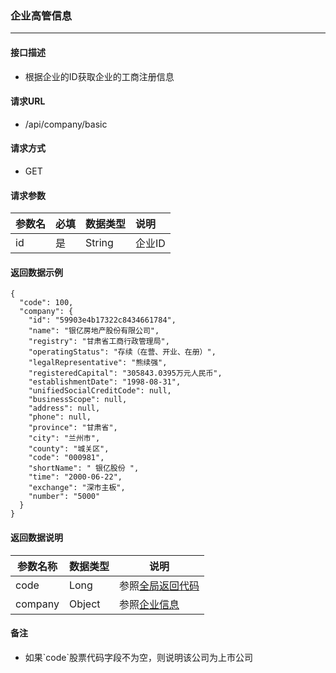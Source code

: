 ### 企业高管信息

---

#### 接口描述

* 根据企业的ID获取企业的工商注册信息

#### 请求URL

* /api/company/basic

#### 请求方式

* GET

#### 请求参数

| 参数名 | 必填 | 数据类型 | 说明 |
| :--- | :--- | :--- | :--- |
| id | 是 | String | 企业ID |

#### 返回数据示例

```
{
  "code": 100,
  "company": {
    "id": "59903e4b17322c8434661784",
    "name": "银亿房地产股份有限公司",
    "registry": "甘肃省工商行政管理局",
    "operatingStatus": "存续（在营、开业、在册）",
    "legalRepresentative": "熊续强",
    "registeredCapital": "305843.0395万元人民币",
    "establishmentDate": "1998-08-31",
    "unifiedSocialCreditCode": null,
    "businessScope": null,
    "address": null,
    "phone": null,
    "province": "甘肃省",
    "city": "兰州市",
    "county": "城关区",
    "code": "000981",
    "shortName": " 银亿股份 ",
    "time": "2000-06-22",
    "exchange": "深市主板",
    "number": "5000"
  }
}
```

#### 返回数据说明

| 参数名称 | 数据类型 | 说明 |
| --- | --- | --- |
| code | Long | 参照[全局返回代码](/数据词典.md) |
| company | Object | 参照[企业信息](/shu-ju-ci-dian/qi-ye-xin-xi.md) |

#### 备注

* 如果\`code\`股票代码字段不为空，则说明该公司为上市公司



